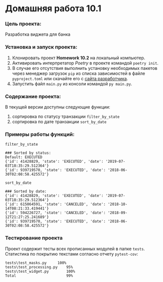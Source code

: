 # Домашняя работа 10.1 #
### Цель проекта:
Разработка виджета для банка

### Установка и запуск проекта:
1. Клонировать проект **Homework 10.2** на локальный компьютер.
2. Активировать интерпретатор *Poetry* в проекте командой `poetry init`.
3. В случае его отсутствия выполнить установку необходимых пакетов через менеджер загрузок `pip` из списка зависимостей в файле `pyproject.toml` или скачайте его с [сайта разработчика](https://python-poetry.org/docs/).
4. Запустить файл `main.py` из консоли командой `py main.py`.

### Содержание проекта:
В текущей версии доступны следующие функции:
1. сортировка по статусу транзакции `filter_by_state`
2. сортировка по дате транзакции `sort_by_date`

### Примеры работы функций:

`filter_by_state`
```
### Sorted by status:
Default: EXECUTED
{'id': 41428829, 'state': 'EXECUTED', 'date': '2019-07-03T18:35:29.512364'}
{'id': 939719570, 'state': 'EXECUTED', 'date': '2018-06-30T02:08:58.425572'}
```

`sort_by_date`
```
### Sorted by date:
{'id': 41428829, 'state': 'EXECUTED', 'date': '2019-07-03T18:35:29.512364'}
{'id': 615064591, 'state': 'CANCELED', 'date': '2018-10-14T08:21:33.419441'}
{'id': 594226727, 'state': 'CANCELED', 'date': '2018-09-12T21:27:25.241689'}
{'id': 939719570, 'state': 'EXECUTED', 'date': '2018-06-30T02:08:58.425572'}
```

### Тестирование проекта
Проект содержит тесты всех прописанных модулей в папке `tests`.
Статистика по покрытию текстами согласно отчету `pytest-cov`:
```
tests\test_masks.py	    100%
tests\test_processing.py    95%
tests\test_widget.py	    100%
Total	                    99%
```

